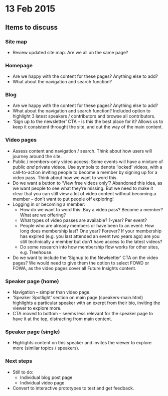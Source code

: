 # 13 Feb 2015

## Items to discuss

### Site map
* Review updated site map. Are we all on the same page?

### Homepage
* Are we happy with the content for these pages? Anything else to add?
* What about the navigation and search function?

### Blog
* Are we happy with the content for these pages? Anything else to add?
* What about the navigation and search function? Included option to highlight 3 latest speakers / contributors and browse all contributors.
* ‘Sign up to the newsletter’ CTA – is this the best place for it? Allows us to keep it consistent throught the site, and out the way of the main content.

### Video pages
* Assess content and navigation / search. Think about how users will journey around the site.
* Public / members–only video access: Some events will have a mixture of public <i>and</i> private videos. Use symbols to denote ‘locked’ videos, with a call-to-action inviting people to become a member by signing up for a video pass. Think about how we want to word this.
* Do we want a button to ‘View free videos only’? Abandoned this idea, as we want people to see what they’re missing. But we need to make it clear that you can still view a lot of video content without becoming a member – don’t want to put people off exploring!
* Logging in or becoming a member:
    - How do we want to word this: Buy a video pass? Become a member? What are we offering?
    - What types of video passes are available? 1-year? Per event?
    - People who are already members or have been to an event: How long does membership last? One year? Forever? If your membership has expired (e.g. you last attended an event two years ago) are you still technically a member but don’t have access to the latest videos?
    - Do some research into how membership flow works for other sites, e.g. Treehouse.
* Do we want to include the ‘Signup to the Newlsetter’ CTA on the video pages? We would need to give them the option to select FOWD or FOWA, as the video pages cover all Future Insights content.

### Speaker page (home)
* Navigation – simpler than video page.
* ‘Speaker Spotlight’ section on main page (speakers-main.html) highlights a particular speaker with an exerpt from their bio, inviting the viewer to explore more.
* CTA moved to bottom – seems less relevant for the speaker page to have it at the top, distracting from main content.

### Speaker page (single)
* Highlights content on this speaker and invites the viewer to explore more (similar topics / speakers).

### Next steps
* Still to do:
    - Individual blog post page
    - Individual video page
* Convert to interactive prototypes to test and get feedback.